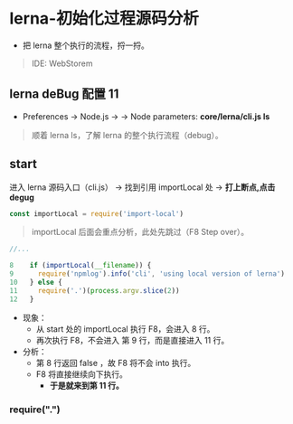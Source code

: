 # lerna-初始化过程源码分析

- 把 lerna 整个执行的流程，捋一捋。

> IDE: WebStorem

## lerna deBug 配置 11

- Preferences -> Node.js -> <deBug-name> -> Node parameters: **core/lerna/cli.js ls**

> 顺着 lerna ls，了解 lerna 的整个执行流程（debug）。

## start

进入 lerna 源码入口（cli.js） -> 找到引用 importLocal 处 -> **打上断点,点击 degug**

```js
const importLocal = require('import-local')
```

> importLocal 后面会重点分析，此处先跳过（F8 Step over）。

```js
//...

8    if (importLocal(__filename)) {
9      require('npmlog').info('cli', 'using local version of lerna')
10   } else {
11     require('.')(process.argv.slice(2))
12   }

```

- 现象：
  - 从 start 处的 importLocal 执行 F8，会进入 8 行。
  - 再次执行 F8，不会进入 第 9 行，而是直接进入 11 行。
- 分析：
  - 第 8 行返回 false ，故 F8 将不会 into 执行。
  - F8 将直接继续向下执行。
    - **于是就来到第 11 行。**

### require(".")
